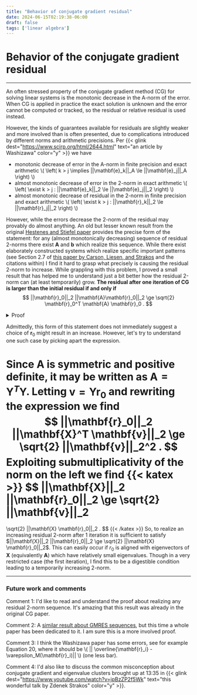 ```yaml
---
title: "Behavior of conjugate gradient residual"
date: 2024-06-15T02:19:38-06:00
draft: false
tags: ['linear algebra']
---
```


# Behavior of the conjugate gradient residual

---

An often stressed property of the conjugate gradient method (CG) for solving linear systems is the monotonic decrease in the A-norm of the error.
When CG is applied in practice the exact solution is unknown and the error cannot be computed or tracked, so the residual or relative residual is used instead.

However, the kinds of guarantees available for residuals are slightly weaker and more involved than is often presented, due to complications introduced by different norms and arithmetic precisions.
Per {{< glink dest="https://www.scirp.org/html/2644.html" text="an article by Washizawa" color="y" >}} we have

- monotonic decrease of error in the A-norm in finite precision and exact arithmetic
  \\( \left( k > j \implies ||\mathbf{e}_k||_A \le ||\mathbf{e}_j||_A  \right) \\)
- almost monotonic decrease of error in the 2-norm in exact arithmetic
  \\( \left( \exist k > j : ||\mathbf{e}_k||_2 \le ||\mathbf{e}_j||_2  \right) \\)
- almost monotonic decrease of residual in the 2-norm in finite precision and exact arithmetic
  \\( \left( \exist k > j : ||\mathbf{r}_k||_2 \le ||\mathbf{r}_j||_2  \right) \\)

However, while the errors decrease the 2-norm of the residual may provably do almost anything.
An old but lesser known result from the original [Hestenes and Stiefel paper](https://nvlpubs.nist.gov/nistpubs/jres/049/6/V49.N06.A08.pdf) provides the precise form of the statement: for any (almost monotonically decreasing) sequence of residual 2-norms there exist $\mathbf{A}$ and $\mathbf{b}$ which realize this sequence.
While there exist elaborately constructed systems which realize specific important patterns (see Section 2.7 of [this paper by Carson, Liesen, and Strakos](https://arxiv.org/pdf/2211.00953v3) and the citations within) I find it hard to grasp what precisely is causing the residual 2-norm to increase.
While grappling with this problem, I proved a small result that has helped me to understand just a bit better how the residual 2-norm can (at least temporarily) grow.
**The residual after one iteration of CG is larger than the initial residual if and only if**
$$
  ||\mathbf{r}_0||_2 ||\mathbf{A}\mathbf{r}_0||_2
  \ge
  \sqrt{2} \mathbf{r}_0^T \mathbf{A} \mathbf{r}_0 .
$$

<details>
  <summary>Proof</summary>
  Using the standard conjugate gradient iteration pseudocode (from Trefethen and Bau, for example) the residual after 0 and 1 iterations of CG are
  $$
    \mathbf{r}_0 = \mathbf{A}\mathbf{x}_0 - \mathbf{b}, \quad\quad
    \mathbf{r}_1 = \mathbf{r}_0 -
      \frac{\mathbf{r}_0^T\mathbf{r}_0}{\mathbf{r}_0^T \mathbf{A} \mathbf{r}_0}
      \mathbf{A} \mathbf{r}_0 .
  $$
  Satisfying \\( ||\mathbf{r}_1||_2 \ge ||\mathbf{r}_0||_2 \\) is equivalent to
  $$
    \left( \mathbf{r}_0 -
      \frac{\mathbf{r}_0^T\mathbf{r}_0}{\mathbf{r}_0^T \mathbf{A} \mathbf{r}_0}
      \mathbf{A} \mathbf{r}_0 \right)^T
    \left( \mathbf{r}_0 -
      \frac{\mathbf{r}_0^T\mathbf{r}_0}{\mathbf{r}_0^T \mathbf{A} \mathbf{r}_0}
      \mathbf{A} \mathbf{r}_0 \right)
    \ge
    \mathbf{r}_0^T \mathbf{r}_0
  $$
  or in a more simplified form in terms of normed quantities
  $$
    \frac{||\mathbf{r}_0||_2^4}{\left(\mathbf{r}_0^T \mathbf{A} \mathbf{r}_0\right)^2}
    ||\mathbf{A}\mathbf{r}_0||_2^2 - 2 ||\mathbf{r}_0||_2^2 \ge 0 .
  $$
  Further simplification yields the equivalent statement
  $$
    ||\mathbf{r}_0||_2 ||\mathbf{A}\mathbf{r}_0||_2
    \ge
    \sqrt{2} \mathbf{r}_0^T \mathbf{A} \mathbf{r}_0.
  $$
</details>

Admittedly, this form of this statement does not immediately suggest a choice of $\mathbf{r}_0$ might result in an increase.
However, let's try to understand one such case by picking apart the expression.

Since $\mathbf{A}$ is symmetric and positive definite, it may be written as $\mathbf{A} = \mathbf{Y}^T \mathbf{Y}$.
Letting $\mathbf{v} = \mathbf{Y} \mathbf{r}_0$ and rewriting the expression we find
$$
  ||\mathbf{r}_0||_2 ||\mathbf{X}^T \mathbf{v}||_2
  \ge
  \sqrt{2} ||\mathbf{v}||_2^2 .
$$
Exploiting submultiplicativity of the norm on the left we find
{{< katex >}}
$$
  ||\mathbf{X}||_2 ||\mathbf{r}_0||_2
  \ge
  \sqrt{2} ||\mathbf{v}||_2
  =
  \sqrt{2} ||\mathbf{X} \mathbf{r}_0||_2 .
$$
{{< /katex >}}
So, to realize an increasing residual 2-norm after 1 iteration it is sufficient to satisfy
$||\mathbf{X}||_2 ||\mathbf{r}_0||_2 \ge \sqrt{2} ||\mathbf{X} \mathbf{r}_0||_2$.
This can easily occur if $r_0$ is aligned with eigenvectors of $\mathbf{X}$ (equivalently $\mathbf{A}$) which have relatively small eigenvalues.
Though in a very restricted case (the first iteration), I find this to be a digestible condition leading to a temporarily increasing 2-norm.

---

### Future work and comments

Comment 1: I'd like to read and understand the proof about realizing any residual 2-norm sequence.
It's amazing that this result was already in the original CG paper.

Comment 2: A [similar result about GMRES sequences](https://epubs.siam.org/doi/abs/10.1137/S0895479894275030), but this time a whole paper has been dedicated to it.
I am sure this is a more involved proof.

Comment 3: I think the Washizawa paper has some errors, see for example Equation 20, where it should be \\( || \overline{\mathbf{r}_i} - \\varepsilon_M(\mathbf{r}_i)|| \\) (one less bar).

Comment 4: I'd also like to discuss the common misconception about conjugate gradient and eigenvalue clusters brought up at 13:35 in {{< glink dest="https://www.youtube.com/watch?v=jpBzZP2f5Wk" text="this wonderful talk by Zdenek Strakos" color="y" >}}.
